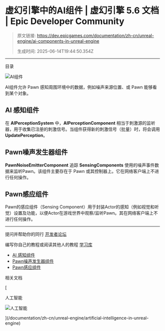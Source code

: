 # 虚幻引擎中的AI组件 | 虚幻引擎 5.6 文档 | Epic Developer Community

> 原文链接: https://dev.epicgames.com/documentation/zh-cn/unreal-engine/ai-components-in-unreal-engine
> 
> 生成时间: 2025-06-14T19:44:50.354Z

---

目录

![AI组件](https://dev.epicgames.com/community/api/documentation/image/a1269f9f-56a6-4807-988d-589067ba70ee?resizing_type=fill&width=1920&height=335)

AI组件允许 Pawn 感知周围环境中的数据，例如噪声来源位置、或 Pawn 能够看到某个对象。

## AI 感知组件

在 **AIPerceptionSystem** 中，**AIPerceptionComponent** 相当于刺激源的监听器，用于收集已注册的刺激信号。当组件获得新的刺激信号（批量）时，将会调用 **UpdatePerception**。

## Pawn噪声发生器组件

**PawnNoiseEmitterComponent** 追踪 **SensingComponents** 使用的噪声事件数据来监听Pawn。该组件主要存在于 Pawn 或其控制器上。它在网络客户端上不进行任何操作。

## Pawn感应组件

Pawn的感应组件（Sensing Component）用于封装Actor的感知（例如视觉和听觉）设置及功能，以便Actor在游戏世界中观察/监听Pawn。其在网络客户端上不进行任何操作。

* * *

提问并帮助你的同行 [开发者论坛](https://forums.unrealengine.com/categories?tag=unreal-engine)

编写你自己的教程或阅读其他人的教程 [学习库](https://dev.epicgames.com/community/unreal-engine/learning)

-   [AI 感知组件](/documentation/zh-cn/unreal-engine/ai-components-in-unreal-engine#ai%E6%84%9F%E7%9F%A5%E7%BB%84%E4%BB%B6)
-   [Pawn噪声发生器组件](/documentation/zh-cn/unreal-engine/ai-components-in-unreal-engine#pawn%E5%99%AA%E5%A3%B0%E5%8F%91%E7%94%9F%E5%99%A8%E7%BB%84%E4%BB%B6)
-   [Pawn感应组件](/documentation/zh-cn/unreal-engine/ai-components-in-unreal-engine#pawn%E6%84%9F%E5%BA%94%E7%BB%84%E4%BB%B6)

相关文档

[

人工智能

![人工智能](https://dev.epicgames.com/community/api/documentation/image/1a4dc47b-52b9-4e06-b61d-512591255b60?resizing_type=fit&width=160&height=92)

](/documentation/zh-cn/unreal-engine/artificial-intelligence-in-unreal-engine)